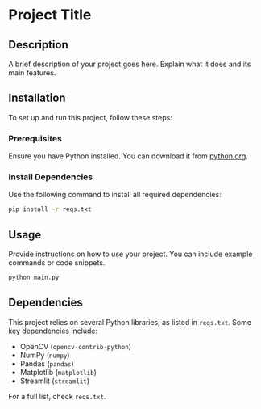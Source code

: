 # Project Title

## Description

A brief description of your project goes here. Explain what it does and its main features.

## Installation

To set up and run this project, follow these steps:

### Prerequisites

Ensure you have Python installed. You can download it from [python.org](https://www.python.org/).

### Install Dependencies

Use the following command to install all required dependencies:

```sh
pip install -r reqs.txt
```

## Usage

Provide instructions on how to use your project. You can include example commands or code snippets.

```sh
python main.py
```

## Dependencies

This project relies on several Python libraries, as listed in `reqs.txt`. Some key dependencies include:

- OpenCV (`opencv-contrib-python`)
- NumPy (`numpy`)
- Pandas (`pandas`)
- Matplotlib (`matplotlib`)
- Streamlit (`streamlit`)

For a full list, check `reqs.txt`.



